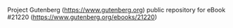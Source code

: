 Project Gutenberg (https://www.gutenberg.org) public repository for eBook #21220 (https://www.gutenberg.org/ebooks/21220)
